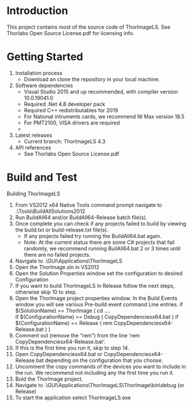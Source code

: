 # Introduction 
This project contains most of the source code of ThorImageLS. See Thorlabs Open Source License.pdf for licensing info.

# Getting Started
1.	Installation process
    - Download an clone the repository in your local machine.
2.	Software dependencies
    - Visual Studio 2015 and up recommended, with compiler version 10.0.19041.0
    - Required .Net 4.8 developer pack
    - Required C++ redistributables for 2019
    - For National intruments cards, we recommend NI Max version 18.5
    - For PMT2100, VISA drivers are required
    - 
3.	Latest releases
    - Current branch: ThorImageLS 4.3
4.	API references
    - See Thorlabs Open Source License.pdf 

# Build and Test
Building ThorImageLS
1.	From VS2012 x64 Native Tools command prompt navigate to .\Tools\BuildAllSolutions2012
2.	Run BuildAll64 and/or BuildAll64-Release batch file(s).
3.	Once complete you can check if any projects failed to build by viewing the build.txt or build-release.txt file(s).  
    - If any projects failed try running the BuildAll64.bat again.
    - Note: At the current status there are some C# projects that fail randomly, we recommend running BuilAll64.bat 2 or 3 times until there are no  failed projects. 
4.	Navigate to .\GUI\Applications\ThorImageLS
5.	Open the ThorImage.sln in VS2012
6.	Open the Solution Properties window set the configuration to desired Configuration
7.	If you want to build ThorImageLS in Release follow the next steps, otherwise skip 10 to step.
8.	Open the ThorImage project properties window. In the Build Events window you will see various Pre-build event command Line entries.
	if $(SolutionName) == ThorImage (
    cd ..\..\
    if $(ConfigurationName) == Debug (
    CopyDependenciesx64.bat
    )
    if $(ConfigurationName) == Release (
    rem CopyDependenciesx64-Release.bat
    )
    )
9.	Comment out (remove the “rem”) from the line 'rem CopyDependenciesx64-Release.bat'.
10. If this is the first time you run it, skip to step 14.  
12. Open CopyDependenciesx64.bat or CopyDependenciesx64-Release.bat depending on the configuration that you choose.
13. Uncomment the copy commands of the devices you want to include in the run. We recommend not including any the first time you run it.
14. Buld the ThorImage project.
15.	Navigate to .\GUI\Applications\ThorImageLS\ThorImage\bin\debug (or Release)
16.	To start the application select ThorImageLS.exe